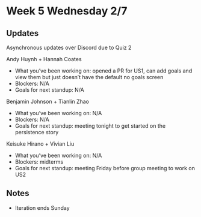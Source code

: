 # Week 5 Wednesday 2/7

## Updates

Asynchronous updates over Discord due to Quiz 2

Andy Huynh + Hannah Coates
- What you’ve been working on: opened a PR for US1, can add goals and view them but just doesn’t have the default no goals screen
- Blockers: N/A
- Goals for next standup: N/A

Benjamin Johnson + Tianlin Zhao
- What you’ve been working on: N/A
- Blockers: N/A
- Goals for next standup: meeting tonight to get started on the persistence story

Keisuke Hirano + Vivian Liu
- What you’ve been working on: N/A
- Blockers: midterms
- Goals for next standup: meeting Friday before group meeting to work on US2

## Notes

- Iteration ends Sunday
